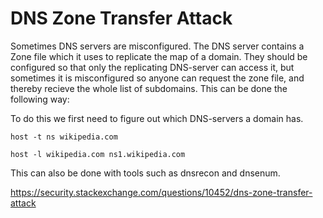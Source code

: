 # DNS Zone Transfer Attack

Sometimes DNS servers are misconfigured. The DNS server contains a Zone file which it uses to replicate the map of a domain. They should be configured so that only the replicating DNS-server can access it, but sometimes it is misconfigured so anyone can request the zone file, and thereby recieve the whole list of subdomains. This can be done the following way:


To do this we first need to figure out which DNS-servers a domain has.

```
host -t ns wikipedia.com
```

```
host -l wikipedia.com ns1.wikipedia.com
```

This can also be done with tools such as dnsrecon and dnsenum.

https://security.stackexchange.com/questions/10452/dns-zone-transfer-attack
